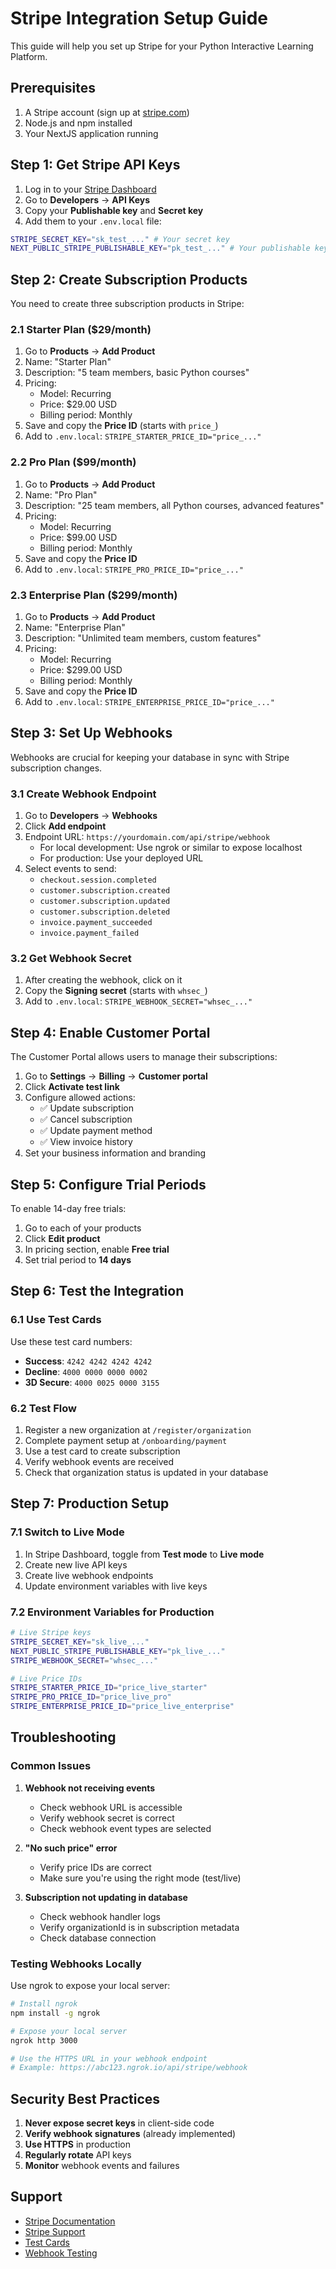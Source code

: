 # Stripe Integration Setup Guide

This guide will help you set up Stripe for your Python Interactive Learning Platform.

## Prerequisites

1. A Stripe account (sign up at [stripe.com](https://stripe.com))
2. Node.js and npm installed
3. Your NextJS application running

## Step 1: Get Stripe API Keys

1. Log in to your [Stripe Dashboard](https://dashboard.stripe.com)
2. Go to **Developers** → **API Keys**
3. Copy your **Publishable key** and **Secret key**
4. Add them to your `.env.local` file:

```bash
STRIPE_SECRET_KEY="sk_test_..." # Your secret key
NEXT_PUBLIC_STRIPE_PUBLISHABLE_KEY="pk_test_..." # Your publishable key
```

## Step 2: Create Subscription Products

You need to create three subscription products in Stripe:

### 2.1 Starter Plan ($29/month)
1. Go to **Products** → **Add Product**
2. Name: "Starter Plan"
3. Description: "5 team members, basic Python courses"
4. Pricing: 
   - Model: Recurring
   - Price: $29.00 USD
   - Billing period: Monthly
5. Save and copy the **Price ID** (starts with `price_`)
6. Add to `.env.local`: `STRIPE_STARTER_PRICE_ID="price_..."`

### 2.2 Pro Plan ($99/month)
1. Go to **Products** → **Add Product**
2. Name: "Pro Plan"
3. Description: "25 team members, all Python courses, advanced features"
4. Pricing: 
   - Model: Recurring
   - Price: $99.00 USD
   - Billing period: Monthly
5. Save and copy the **Price ID**
6. Add to `.env.local`: `STRIPE_PRO_PRICE_ID="price_..."`

### 2.3 Enterprise Plan ($299/month)
1. Go to **Products** → **Add Product**
2. Name: "Enterprise Plan"
3. Description: "Unlimited team members, custom features"
4. Pricing: 
   - Model: Recurring
   - Price: $299.00 USD
   - Billing period: Monthly
5. Save and copy the **Price ID**
6. Add to `.env.local`: `STRIPE_ENTERPRISE_PRICE_ID="price_..."`

## Step 3: Set Up Webhooks

Webhooks are crucial for keeping your database in sync with Stripe subscription changes.

### 3.1 Create Webhook Endpoint
1. Go to **Developers** → **Webhooks**
2. Click **Add endpoint**
3. Endpoint URL: `https://yourdomain.com/api/stripe/webhook`
   - For local development: Use ngrok or similar to expose localhost
   - For production: Use your deployed URL
4. Select events to send:
   - `checkout.session.completed`
   - `customer.subscription.created`
   - `customer.subscription.updated`
   - `customer.subscription.deleted`
   - `invoice.payment_succeeded`
   - `invoice.payment_failed`

### 3.2 Get Webhook Secret
1. After creating the webhook, click on it
2. Copy the **Signing secret** (starts with `whsec_`)
3. Add to `.env.local`: `STRIPE_WEBHOOK_SECRET="whsec_..."`

## Step 4: Enable Customer Portal

The Customer Portal allows users to manage their subscriptions:

1. Go to **Settings** → **Billing** → **Customer portal**
2. Click **Activate test link**
3. Configure allowed actions:
   - ✅ Update subscription
   - ✅ Cancel subscription
   - ✅ Update payment method
   - ✅ View invoice history
4. Set your business information and branding

## Step 5: Configure Trial Periods

To enable 14-day free trials:

1. Go to each of your products
2. Click **Edit product**
3. In pricing section, enable **Free trial**
4. Set trial period to **14 days**

## Step 6: Test the Integration

### 6.1 Use Test Cards
Use these test card numbers:
- **Success**: `4242 4242 4242 4242`
- **Decline**: `4000 0000 0000 0002`
- **3D Secure**: `4000 0025 0000 3155`

### 6.2 Test Flow
1. Register a new organization at `/register/organization`
2. Complete payment setup at `/onboarding/payment`
3. Use a test card to create subscription
4. Verify webhook events are received
5. Check that organization status is updated in your database

## Step 7: Production Setup

### 7.1 Switch to Live Mode
1. In Stripe Dashboard, toggle from **Test mode** to **Live mode**
2. Create new live API keys
3. Create live webhook endpoints
4. Update environment variables with live keys

### 7.2 Environment Variables for Production
```bash
# Live Stripe keys
STRIPE_SECRET_KEY="sk_live_..."
NEXT_PUBLIC_STRIPE_PUBLISHABLE_KEY="pk_live_..."
STRIPE_WEBHOOK_SECRET="whsec_..."

# Live Price IDs
STRIPE_STARTER_PRICE_ID="price_live_starter"
STRIPE_PRO_PRICE_ID="price_live_pro"
STRIPE_ENTERPRISE_PRICE_ID="price_live_enterprise"
```

## Troubleshooting

### Common Issues

1. **Webhook not receiving events**
   - Check webhook URL is accessible
   - Verify webhook secret is correct
   - Check webhook event types are selected

2. **"No such price" error**
   - Verify price IDs are correct
   - Make sure you're using the right mode (test/live)

3. **Subscription not updating in database**
   - Check webhook handler logs
   - Verify organizationId is in subscription metadata
   - Check database connection

### Testing Webhooks Locally

Use ngrok to expose your local server:
```bash
# Install ngrok
npm install -g ngrok

# Expose your local server
ngrok http 3000

# Use the HTTPS URL in your webhook endpoint
# Example: https://abc123.ngrok.io/api/stripe/webhook
```

## Security Best Practices

1. **Never expose secret keys** in client-side code
2. **Verify webhook signatures** (already implemented)
3. **Use HTTPS** in production
4. **Regularly rotate** API keys
5. **Monitor** webhook events and failures

## Support

- [Stripe Documentation](https://stripe.com/docs)
- [Stripe Support](https://support.stripe.com)
- [Test Cards](https://stripe.com/docs/testing#cards)
- [Webhook Testing](https://stripe.com/docs/webhooks/test)
